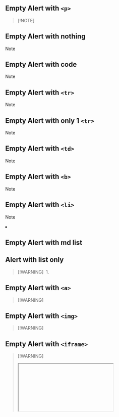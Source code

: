 ## Empty Alert with  `<p>`
> [!NOTE]  
> <P>

## Empty Alert with nothing
> [!NOTE] 
> 

## Empty Alert with code
> [!NOTE]
><code></code>

## Empty Alert with `<tr>`
> [!NOTE]
><tr></tr>

## Empty Alert with only 1 `<tr>`
> [!NOTE]
><tr>

## Empty Alert with `<td>`
> [!NOTE]
><td></td>

## Empty Alert with `<b>`
> [!NOTE]
><b></b>

## Empty Alert with `<li>`
> [!NOTE]
><li></li>

## Empty Alert with md list
## Alert with list only
> [!WARNING] 
>1. 

## Empty Alert with `<a>`
> [!WARNING] 
><a></a>

## Empty Alert with `<img>`
> [!WARNING] 
><img></img>

## Empty Alert with `<iframe>`
> [!WARNING] 
><iframe></iframe>
